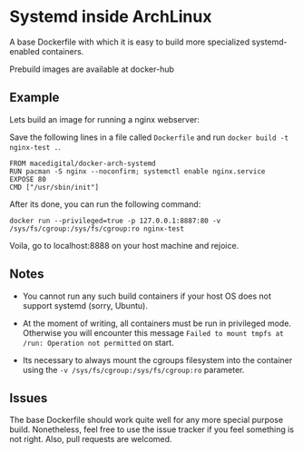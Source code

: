 # Systemd inside ArchLinux

A base Dockerfile with which it is easy to build more specialized systemd-enabled containers. 

Prebuild images are available at docker-hub

## Example

Lets build an image for running a nginx webserver: 

Save the following lines in a file called `Dockerfile` and run `docker build -t nginx-test .`.

````
FROM macedigital/docker-arch-systemd
RUN pacman -S nginx --noconfirm; systemctl enable nginx.service
EXPOSE 80
CMD ["/usr/sbin/init"]
````

After its done, you can run the following command: 

`docker run --privileged=true -p 127.0.0.1:8887:80 -v /sys/fs/cgroup:/sys/fs/cgroup:ro nginx-test`

Voila, go to localhost:8888 on your host machine and rejoice.

## Notes

* You cannot run any such build containers if your host OS does not support systemd (sorry, Ubuntu). 

* At the moment of writing, all containers must be run in privileged mode. Otherwise you will encounter this message `Failed to mount tmpfs at /run: Operation not permitted` on start.

* Its necessary to always mount the cgroups filesystem into the container using the `-v /sys/fs/cgroup:/sys/fs/cgroup:ro` parameter.

## Issues

The base Dockerfile should work quite well for any more special purpose build. Nonetheless, feel free to use the issue tracker if you feel something is not right. Also, pull requests are welcomed.

